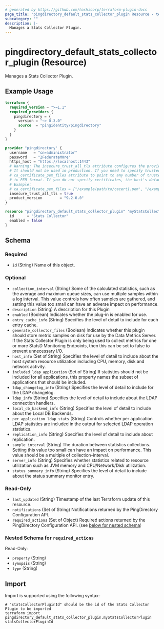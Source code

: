 ```yaml
---
# generated by https://github.com/hashicorp/terraform-plugin-docs
page_title: "pingdirectory_default_stats_collector_plugin Resource - terraform-provider-pingdirectory"
subcategory: ""
description: |-
  Manages a Stats Collector Plugin.
---
```


# pingdirectory_default_stats_collector_plugin (Resource)

Manages a Stats Collector Plugin.

## Example Usage

```terraform
terraform {
  required_version = ">=1.1"
  required_providers {
    pingdirectory = {
      version = "~> 0.3.0"
      source  = "pingidentity/pingdirectory"
    }
  }
}

provider "pingdirectory" {
  username   = "cn=administrator"
  password   = "2FederateM0re"
  https_host = "https://localhost:1443"
  # Warning: The insecure_trust_all_tls attribute configures the provider to trust any certificate presented by the PingDirectory server.
  # It should not be used in production. If you need to specify trusted CA certificates, use the
  # ca_certificate_pem_files attribute to point to any number of trusted CA certificate files
  # in PEM format. If you do not specify certificates, the host's default root CA set will be used.
  # Example:
  # ca_certificate_pem_files = ["/example/path/to/cacert1.pem", "/example/path/to/cacert2.pem"]
  insecure_trust_all_tls = true
  product_version        = "9.2.0.0"
}

resource "pingdirectory_default_stats_collector_plugin" "myStatsCollectorPlugin" {
  id      = "Stats Collector"
  enabled = false
}
```

<!-- schema generated by tfplugindocs -->
## Schema

### Required

- `id` (String) Name of this object.

### Optional

- `collection_interval` (String) Some of the calculated statistics, such as the average and maximum queue sizes, can use multiple samples within a log interval. This value controls how often samples are gathered, and setting this value too small can have an adverse impact on performance.
- `description` (String) A description for this Plugin
- `enabled` (Boolean) Indicates whether the plug-in is enabled for use.
- `entry_cache_info` (String) Specifies the level of detail to include for each entry cache.
- `generate_collector_files` (Boolean) Indicates whether this plugin should store metric samples on disk for use by the Data Metrics Server. If the Stats Collector Plugin is only being used to collect metrics for one or more StatsD Monitoring Endpoints, then this can be set to false to prevent unnecessary I/O.
- `host_info` (Set of String) Specifies the level of detail to include about the host system resource utilization including CPU, memory, disk and network activity.
- `included_ldap_application` (Set of String) If statistics should not be included for all applications, this property names the subset of applications that should be included.
- `ldap_changelog_info` (String) Specifies the level of detail to include for the LDAP changelog.
- `ldap_info` (String) Specifies the level of detail to include about the LDAP connection handlers.
- `local_db_backend_info` (String) Specifies the level of detail to include about the Local DB Backends.
- `per_application_ldap_stats` (String) Controls whether per application LDAP statistics are included in the output for selected LDAP operation statistics.
- `replication_info` (String) Specifies the level of detail to include about replication.
- `sample_interval` (String) The duration between statistics collections. Setting this value too small can have an impact on performance. This value should be a multiple of collection-interval.
- `server_info` (String) Specifies whether statistics related to resource utilization such as JVM memory and CPU/Network/Disk utilization.
- `status_summary_info` (String) Specifies the level of detail to include about the status summary monitor entry.

### Read-Only

- `last_updated` (String) Timestamp of the last Terraform update of this resource.
- `notifications` (Set of String) Notifications returned by the PingDirectory Configuration API.
- `required_actions` (Set of Object) Required actions returned by the PingDirectory Configuration API. (see [below for nested schema](#nestedatt--required_actions))

<a id="nestedatt--required_actions"></a>
### Nested Schema for `required_actions`

Read-Only:

- `property` (String)
- `synopsis` (String)
- `type` (String)

## Import

Import is supported using the following syntax:

```shell
# "statsCollectorPluginId" should be the id of the Stats Collector Plugin to be imported
terraform import pingdirectory_default_stats_collector_plugin.myStatsCollectorPlugin statsCollectorPluginId
```

